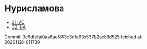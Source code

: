 # Нурисламова
- [31: AC](31.md)
- [32: NA](32.md)

Commit: 0c5dfefaf0aa6aef853c3dfa63b537b2acb8d525
 fetched at: 20201128-011739
